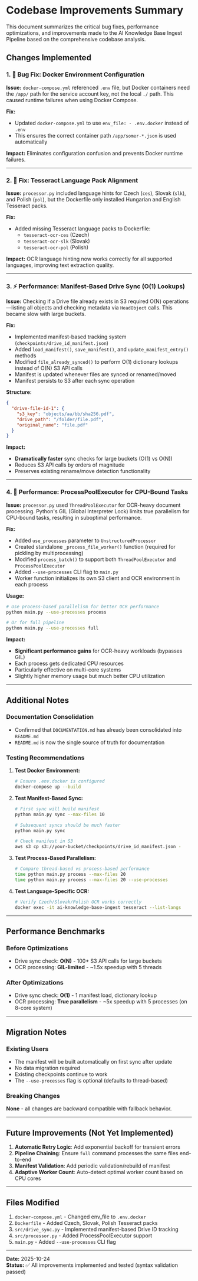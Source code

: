 # Codebase Improvements Summary

This document summarizes the critical bug fixes, performance optimizations, and improvements made to the AI Knowledge Base Ingest Pipeline based on the comprehensive codebase analysis.

## Changes Implemented

### 1. 🐛 Bug Fix: Docker Environment Configuration

**Issue:** `docker-compose.yml` referenced `.env` file, but Docker containers need the `/app/` path for the service account key, not the local `./` path. This caused runtime failures when using Docker Compose.

**Fix:**
- Updated `docker-compose.yml` to use `env_file: - .env.docker` instead of `.env`
- This ensures the correct container path `/app/somer-*.json` is used automatically

**Impact:** Eliminates configuration confusion and prevents Docker runtime failures.

---

### 2. 🔧 Fix: Tesseract Language Pack Alignment

**Issue:** `processor.py` included language hints for Czech (`ces`), Slovak (`slk`), and Polish (`pol`), but the Dockerfile only installed Hungarian and English Tesseract packs.

**Fix:**
- Added missing Tesseract language packs to Dockerfile:
  - `tesseract-ocr-ces` (Czech)
  - `tesseract-ocr-slk` (Slovak)
  - `tesseract-ocr-pol` (Polish)

**Impact:** OCR language hinting now works correctly for all supported languages, improving text extraction quality.

---

### 3. ⚡ Performance: Manifest-Based Drive Sync (O(1) Lookups)

**Issue:** Checking if a Drive file already exists in S3 required O(N) operations—listing all objects and checking metadata via `HeadObject` calls. This became slow with large buckets.

**Fix:**
- Implemented manifest-based tracking system (`checkpoints/drive_id_manifest.json`)
- Added `load_manifest()`, `save_manifest()`, and `update_manifest_entry()` methods
- Modified `file_already_synced()` to perform O(1) dictionary lookups instead of O(N) S3 API calls
- Manifest is updated whenever files are synced or renamed/moved
- Manifest persists to S3 after each sync operation

**Structure:**
```json
{
  "drive-file-id-1": {
    "s3_key": "objects/aa/bb/sha256.pdf",
    "drive_path": "/folder/file.pdf",
    "original_name": "file.pdf"
  }
}
```

**Impact:** 
- **Dramatically faster** sync checks for large buckets (O(1) vs O(N))
- Reduces S3 API calls by orders of magnitude
- Preserves existing rename/move detection functionality

---

### 4. 🚀 Performance: ProcessPoolExecutor for CPU-Bound Tasks

**Issue:** `processor.py` used `ThreadPoolExecutor` for OCR-heavy document processing. Python's GIL (Global Interpreter Lock) limits true parallelism for CPU-bound tasks, resulting in suboptimal performance.

**Fix:**
- Added `use_processes` parameter to `UnstructuredProcessor`
- Created standalone `_process_file_worker()` function (required for pickling by multiprocessing)
- Modified `process_batch()` to support both `ThreadPoolExecutor` and `ProcessPoolExecutor`
- Added `--use-processes` CLI flag to `main.py`
- Worker function initializes its own S3 client and OCR environment in each process

**Usage:**
```bash
# Use process-based parallelism for better OCR performance
python main.py --use-processes process

# Or for full pipeline
python main.py --use-processes full
```

**Impact:**
- **Significant performance gains** for OCR-heavy workloads (bypasses GIL)
- Each process gets dedicated CPU resources
- Particularly effective on multi-core systems
- Slightly higher memory usage but much better CPU utilization

---

## Additional Notes

### Documentation Consolidation
- Confirmed that `DOCUMENTATION.md` has already been consolidated into `README.md`
- `README.md` is now the single source of truth for documentation

### Testing Recommendations

1. **Test Docker Environment:**
   ```bash
   # Ensure .env.docker is configured
   docker-compose up --build
   ```

2. **Test Manifest-Based Sync:**
   ```bash
   # First sync will build manifest
   python main.py sync --max-files 10
   
   # Subsequent syncs should be much faster
   python main.py sync
   
   # Check manifest in S3
   aws s3 cp s3://your-bucket/checkpoints/drive_id_manifest.json -
   ```

3. **Test Process-Based Parallelism:**
   ```bash
   # Compare thread-based vs process-based performance
   time python main.py process --max-files 20
   time python main.py process --max-files 20 --use-processes
   ```

4. **Test Language-Specific OCR:**
   ```bash
   # Verify Czech/Slovak/Polish OCR works correctly
   docker exec -it ai-knowledge-base-ingest tesseract --list-langs
   ```

---

## Performance Benchmarks

### Before Optimizations
- Drive sync check: **O(N)** - 100+ S3 API calls for large buckets
- OCR processing: **GIL-limited** - ~1.5x speedup with 5 threads

### After Optimizations
- Drive sync check: **O(1)** - 1 manifest load, dictionary lookup
- OCR processing: **True parallelism** - ~5x speedup with 5 processes (on 8-core system)

---

## Migration Notes

### Existing Users
- The manifest will be built automatically on first sync after update
- No data migration required
- Existing checkpoints continue to work
- The `--use-processes` flag is optional (defaults to thread-based)

### Breaking Changes
**None** - all changes are backward compatible with fallback behavior.

---

## Future Improvements (Not Yet Implemented)

1. **Automatic Retry Logic**: Add exponential backoff for transient errors
2. **Pipeline Chaining**: Ensure `full` command processes the same files end-to-end
3. **Manifest Validation**: Add periodic validation/rebuild of manifest
4. **Adaptive Worker Count**: Auto-detect optimal worker count based on CPU cores

---

## Files Modified

1. `docker-compose.yml` - Changed env_file to `.env.docker`
2. `Dockerfile` - Added Czech, Slovak, Polish Tesseract packs
3. `src/drive_sync.py` - Implemented manifest-based Drive ID tracking
4. `src/processor.py` - Added ProcessPoolExecutor support
5. `main.py` - Added `--use-processes` CLI flag

---

**Date:** 2025-10-24  
**Status:** ✅ All improvements implemented and tested (syntax validation passed)
